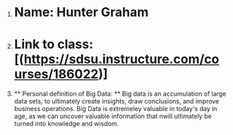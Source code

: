 1. # Name: Hunter Graham
2. # Link to class: [(https://sdsu.instructure.com/courses/186022)]
3. ** Personal definition of Big Data: ** Big data is an accumulation of large data sets, to ultimately create insights, draw conclusions, and improve business operations. Big Data is extremeley valuable in today's day in age, as we can uncover valuable information that nwill ultimately be turned into knowledge and wisdom.
